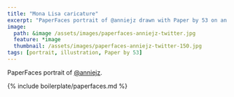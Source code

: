 ```yaml
---
title: "Mona Lisa caricature"
excerpt: "PaperFaces portrait of @anniejz drawn with Paper by 53 on an iPad."
image: 
  path: &image /assets/images/paperfaces-anniejz-twitter.jpg 
  feature: *image
  thumbnail: /assets/images/paperfaces-anniejz-twitter-150.jpg
tags: [portrait, illustration, Paper by 53]
---
```


PaperFaces portrait of [@anniejz](http://twitter.com/anniejz).

{% include boilerplate/paperfaces.md %}
